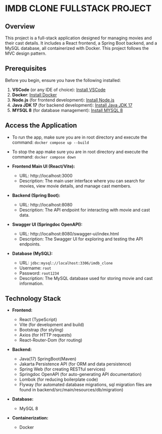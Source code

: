 # IMDB CLONE FULLSTACK PROJECT

## Overview

This project is a full-stack application designed for managing movies and their cast details. It includes a React frontend, a Spring Boot backend, and a MySQL database, all containerized with Docker. This project follows the MVC design pattern.

## Prerequisites

Before you begin, ensure you have the following installed:

1. **VSCode** (or any IDE of choice): [Install VSCode](https://code.visualstudio.com/Download)
2. **Docker**: [Install Docker](https://docs.docker.com/get-docker/)
3. **Node.js** (for frontend development): [Install Node.js](https://nodejs.org/)
4. **Java JDK 17** (for backend development): [Install Java JDK 17](https://www.oracle.com/java/technologies/downloads/)
5. **MYSQL 8** (for database management): [Install MYSQL 8](https://dev.mysql.com/downloads/)

## Access the Application

- To run the app, make sure you are in root directory and execute the command: `docker compose up --build`
- To stop the app make sure you are in root directory and execute the command: `docker compose down`

- **Frontend Main UI (React/Vite):**
  - URL: http://localhost:3000
  - Description: The main user interface where you can search for movies, view movie details, and manage cast members.

- **Backend (Spring Boot):**
  - URL: http://localhost:8080
  - Description: The API endpoint for interacting with movie and cast data.

- **Swagger UI (Springdoc OpenAPI):**
  - URL: http://localhost:8080/swagger-ui/index.html
  - Description: The Swagger UI for exploring and testing the API endpoints.

- **Database (MySQL):**
  - URL: `jdbc:mysql://localhost:3306/imdb_clone`
  - Username: `root`
  - Password: `root1234`
  - Description: The MySQL database used for storing movie and cast information.

## Technology Stack

- **Frontend:**

  - React (TypeScript)
  - Vite (for development and build)
  - Bootstrap (for styling)
  - Axios (for HTTP requests)
  - React-Router-Dom (for routing)

- **Backend:**

  - Java(17) SpringBoot(Maven)
  - Jakarta Persistence API (for ORM and data persistence)
  - Spring Web (for creating RESTful services)
  - Springdoc OpenAPI (for auto-generating API documentation)
  - Lombok (for reducing boilerplate code)
  - Flyway (for automated database migrations, sql migration files are found in backend/src/main/resources/db/migration)

- **Database:**

  - MySQL 8

- **Containerization:**

  - Docker

